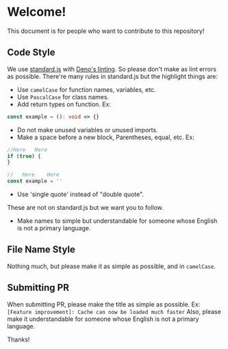 # Welcome!

This document is for people who want to contribute to this repository!

## Code Style

We use [standard.js](https://standardjs.org) with [Deno's linting](https://docs.deno.com/runtime/reference/cli/lint/).
So please don't make as lint errors as possible. There're many rules in standard.js but the highlight things are:

- Use `camelCase` for function names, variables, etc.
- Use `PascalCase` for class names.
- Add return types on function. Ex:

```ts
const example = (): void => {}
```

- Do not make unused variables or unused imports.
- Make a space before a new block, Parentheses, equal, etc. Ex:

```ts
//Here   Here
if (true) {
}

//   Here    Here
const example = ''
```

- Use 'single quote' instead of "double quote".

These are not on standard.js but we want you to follow.

- Make names to simple but understandable for someone whose English is not a primary language.

## File Name Style

Nothing much, but please make it as simple as possible, and in `camelCase`.

## Submitting PR

When submitting PR, please make the title as simple as possible. Ex: `[Feature improvement]: Cache can now be loaded much faster`
Also, please make it understandable for someone whose English is not a primary language.

Thanks!
